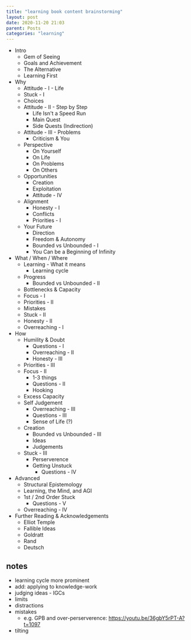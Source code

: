 ```yaml
---
title: "learning book content brainstorming"
layout: post
date: 2020-11-20 21:03
parent: Posts
categories: "learning"
---
```


* Intro
  * Gem of Seeing
  * Goals and Achievement
  * The Alternative
  * Learning First
* Why
  * Attitude - I - Life
  * Stuck - I
  * Choices
  * Attitude - II - Step by Step
    * Life Isn't a Speed Run
    * Main Quest
    * Side Quests (Indirection)
  * Attitude - III - Problems
    * Criticism & You
  * Perspective
    * On Yourself
    * On Life
    * On Problems
    * On Others
  * Opportunities
    * Creation
    * Exploitation
    * Attitude - IV
  * Alignment
    * Honesty - I
    * Conflicts
    * Priorities - I
  * Your Future
    * Direction
    * Freedom & Autonomy
    * Bounded vs Unbounded - I
    * You Can be a Beginning of Infinity
* What / When / Where
  * Learning - What it means
    * Learning cycle
  * Progress
    * Bounded vs Unbounded - II
  * Bottlenecks & Capacity
  * Focus - I
  * Priorities - II
  * Mistakes
  * Stuck - II
  * Honesty - II
  * Overreaching - I
* How
  * Humility & Doubt
    * Questions - I
    * Overreaching - II
    * Honesty - III
  * Priorities - III
  * Focus - II
    * 1-3 things
    * Questions - II
    * Hooking
  * Excess Capacity
  * Self Judgement
    * Overreaching - III
    * Questions - III
    * Sense of Life (?)
  * Creation
    * Bounded vs Unbounded - III
    * Ideas
    * Judgements
  * Stuck - III
    * Perserverence
    * Getting Unstuck
      * Questions - IV
* Advanced
  * Structural Epistemology
  * Learning, the Mind, and AGI
  * 1st / 2nd Order Stuck
    * Questions - V
  * Overreaching - IV
* Further Reading & Acknowledgements
  * Elliot Temple
  * Fallible Ideas
  * Goldratt
  * Rand
  * Deutsch


## notes

- learning cycle more prominent
- add: applying to knowledge-work
- judging ideas - IGCs
- limits
- distractions
- mistakes
  - e.g. GPB and over-perserverence: https://youtu.be/36gbY5rPT-A?t=1097
- tilting